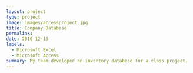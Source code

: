 ```yaml
---
layout: project
type: project
image: images/accessproject.jpg
title: Company Database
permalink: 
date: 2016-12-13
labels:
  - Microsoft Excel
  - Microsoft Access
summary: My team developed an inventory database for a class project.
---
```


